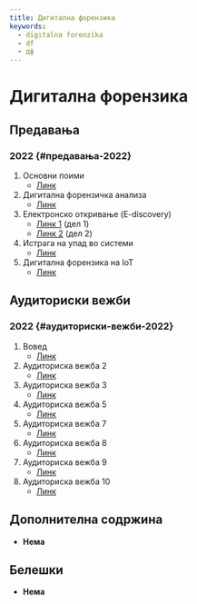 ```yaml
---
title: Дигитална форензика
keywords:
  - digitalna forenzika
  - df
  - дф
---
```


# Дигитална форензика

## Предавања

### 2022 {#предавања-2022}

1. Основни поими
   - [Линк](https://bbb-lb.finki.ukim.mk/playback/presentation/2.3/1e40e28c95ebb4ee2492321e3385d53170bb29e2-1645512711590)
2. Дигитална форензичка анализа
   - [Линк](https://bbb-lb.finki.ukim.mk/playback/presentation/2.3/48fae3bb8c10109395a0f46c8943c79adeb33318-1646117571402)
3. Електронско откривање (E-discovery)
   - [Линк 1](https://bbb-lb.finki.ukim.mk/playback/presentation/2.3/c7e7e7cef60d00888f11977abe31cc66f4457a6b-1646722714394) (дел 1)
   - [Линк 2](https://bbb-lb.finki.ukim.mk/playback/presentation/2.3/548c9c8548f29dd9438182555735e97b9b19a40e-1647932112275) (дел 2)
4. Истрага на упад во системи
   - [Линк](https://bbb-lb.finki.ukim.mk/playback/presentation/2.3/b2d2a9d72179c47062497eccc988d1806ad4dc7a-1649742737707)
5. Дигитална форензика на IoT
   - [Линк](https://bbb-lb.finki.ukim.mk/playback/presentation/2.3/209a27cd5b06eb60927d4604d9d6d68535d1d958-1651132564160)

## Аудиториски вежби

### 2022 {#аудиториски-вежби-2022}

1. Вовед
   - [Линк](https://bbb-lb.finki.ukim.mk/playback/presentation/2.3/e5878c7bda5aca5a992db0a7770e7cfd97660a54-1645685111998)
2. Аудиториска вежба 2
   - [Линк](https://bbb-lb.finki.ukim.mk/playback/presentation/2.3/2eae53d370846c98f616385f3532083b7d9d9011-1646297081637)
3. Аудиториска вежба 3
   - [Линк](https://bbb-lb.finki.ukim.mk/playback/presentation/2.3/10f723ba93eb68e1e350109cfd2722427da0d3d7-1646902602359)
4. Аудиториска вежба 5
   - [Линк](https://bbb-lb.finki.ukim.mk/playback/presentation/2.3/96a4c227b5aff7e5566031b357fc520eaeb34712-1648112499501)
5. Аудиториска вежба 7
   - [Линк](https://bbb-lb.finki.ukim.mk/playback/presentation/2.3/1dc6a6e8226d7b87a146e04d03285bcee64fe1a6-1649922728618)
6. Аудиториска вежба 8
   - [Линк](https://bbb-lb.finki.ukim.mk/playback/presentation/2.3/50159eb64883afa3f80ddb34e32485386dd8765e-1650527981890)
7. Аудиториска вежба 9
   - [Линк](https://bbb-lb.finki.ukim.mk/playback/presentation/2.3/172a8cf5d3b48894b177776cbb4f970b13997077-1651557183072)
8. Аудиториска вежба 10
   - [Линк](https://bbb-lb.finki.ukim.mk/playback/presentation/2.3/7cac085c7495f0e6a3b220060f47a184c9b85021-1652162225378)

## Дополнителна содржина

- **Нема**

## Белешки

- **Нема**
